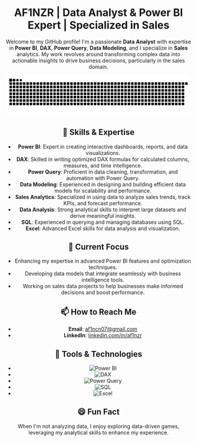 <div align="center">
  
# AF1NZR | Data Analyst & Power BI Expert | Specialized in Sales

Welcome to my GitHub profile! I'm a passionate **Data Analyst** with expertise in **Power BI**, **DAX**, **Power Query**, **Data Modeling**, and I specialize in **Sales** analytics. My work revolves around transforming complex data into actionable insights to drive business decisions, particularly in the sales domain.

![snake gif](https://github.com/af1nzr/af1nzr/blob/output/github-snake-dark.svg)


## 🔧 Skills & Expertise

- **Power BI**: Expert in creating interactive dashboards, reports, and data visualizations.
- **DAX**: Skilled in writing optimized DAX formulas for calculated columns, measures, and time intelligence.
- **Power Query**: Proficient in data cleaning, transformation, and automation with Power Query.
- **Data Modeling**: Experienced in designing and building efficient data models for scalability and performance.
- **Sales Analytics**: Specialized in using data to analyze sales trends, track KPIs, and forecast performance.
- **Data Analysis**: Strong analytical skills to interpret large datasets and derive meaningful insights.
- **SQL**: Experienced in querying and managing databases using SQL.
- **Excel**: Advanced Excel skills for data analysis and visualization.

## 💼 Current Focus

- Enhancing my expertise in advanced Power BI features and optimization techniques.
- Developing data models that integrate seamlessly with business intelligence tools.
- Working on sales data projects to help businesses make informed decisions and boost performance.

## 📫 How to Reach Me

- **Email**: [af1ncn07@gmail.com](mailto:af1nzr07.com)
- **LinkedIn**: [linkedin.com/in/af1nzr](https://linkedin.com/in/af1nzr)

## 🔗 Tools & Technologies

- ![Power BI](https://img.shields.io/badge/-Power%20BI-ffaa00?style=for-the-badge&logo=powerbi)
- ![DAX](https://img.shields.io/badge/-DAX-00B5E2?style=for-the-badge&logo=microsoft)
- ![Power Query](https://img.shields.io/badge/-Power%20Query-0078D4?style=for-the-badge&logo=microsoft)
- ![SQL](https://img.shields.io/badge/-SQL-4479A1?style=for-the-badge&logo=postgresql)
- ![Excel](https://img.shields.io/badge/-Excel-217346?style=for-the-badge&logo=microsoft-excel)

## 😄 Fun Fact

When I'm not analyzing data, I enjoy exploring data-driven games, leveraging my analytical skills to enhance my experience.

</div>





